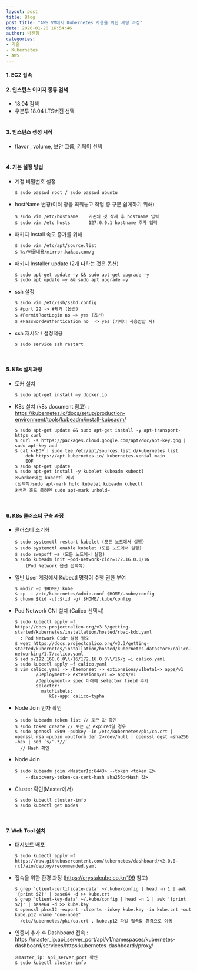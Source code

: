 ```yaml
---
layout: post
title: Blog
post_title: "AWS VM에서 Kubernetes 사용을 위한 세팅 과정"
date: 2020-01-20 16:54:46
author: 박진휘
categories: 
- 기술
- Kubernetes
- AWS
---
```


#### 1. EC2 접속

#### 2. 인스턴스 이미지 종류 검색 
 * 18.04 검색
 * 우분투 18.04 LTS버전 선택<BR><BR>

#### 3. 인스턴스 생성 시작
 * flavor , volume, 보안 그룹, 키페어 선택<BR><BR>
<!--more-->

#### 4. 기본 설정 방법
 * 계정 비밀번호 설정
	```
	$ sudo passwd root / sudo passwd ubuntu
	```
	
 * hostName 변경(여러 창을 띄워놓고 작업 중 구분 쉽게하기 위해)
	```
	$ sudo vim /etc/hostname	기존의 것 삭제 후 hostname 입력
	$ sudo vim /etc hosts		127.0.0.1 hostname 추가 입력
	```

 * 패키지 Install 속도 증가를 위해
	```
	$ sudo vim /etc/apt/source.list
	$ %s/바꿀내용/mirror.kakao.com/g
	```

 * 패키지 Installer update (2개 다하는 것은 옵션)
	```	
	$ sudo apt-get update –y && sudo apt-get upgrade –y
	$ sudo apt update –y && sudo apt upgrade –y
	```

 * ssh 설정
	```
	$ sudo vim /etc/ssh/sshd.config
	$ #port 22 -> #제거 (옵션)
	$ #PermitRootLogin no –> yes (옵션)
	$ #PasswordAuthentication no  -> yes (키페어 사용안할 시)
	```

 * ssh 재시작 / 설정적용
	```
	$ sudo service ssh restart
	```
<BR>

#### 5. K8s 설치과정 
 * 도커 설치
	```
	$ sudo apt-get install –y docker.io
	```

 * K8s 설치 (k8s document 참고) 
	 	: https://kubernetes.io/docs/setup/production-environment/tools/kubeadm/install-kubeadm/
	```
	$ sudo apt-get update && sudo apt-get install -y apt-transport-https curl
	$ curl -s https://packages.cloud.google.com/apt/doc/apt-key.gpg | sudo apt-key add -
	$ cat <<EOF | sudo tee /etc/apt/sources.list.d/kubernetes.list
	    deb https://apt.kubernetes.io/ kubernetes-xenial main
	    EOF
	$ sudo apt-get update
	$ sudo apt-get install -y kubelet kubeadm kubectl
	※worker에는 kubectl 제외
	(선택적)sudo apt-mark hold kubelet kubeadm kubectl
	※버전 홀드 풀려면 sudo apt-mark unhold~
	```
<BR>

#### 6. K8s 클러스터 구축 과정
 * 클러스터 초기화
	```
	$ sudo systemctl restart kubelet (모든 노드에서 실행)
	$ sudo systemctl enable kubelet (모든 노드에서 실행)
	$ sudo swapoff –a (모든 노드에서 실행)
	$ sudo kubeadm init —pod-network-cidr=172.16.0.0/16
	    (Pod Network 옵션 선택적)
	```

 * 일반 User 계정에서 Kubectl 명령어 수행 권한 부여
	```
	$ mkdir –p $HOME/.kube
	$ cp -i /etc/kubernetes/admin.conf $HOME/.kube/config
	$ chown $(id -u):$(id -g) $HOME/.kube/config
	```

 * Pod Network CNI 설치 (Calico 선택시)
	```
	$ sudo kubectl apply –f  https://docs.projectcalico.org/v3.3/getting-started/kubernetes/installation/hosted/rbac-kdd.yaml
	  : Pod Network Cidr 설정 필요
	$ wget https://docs.projectcalico.org/v3.3/getting-started/kubernetes/installation/hosted/kubernetes-datastore/calico-networking/1.7/calico.yaml
	$ sed s/192.168.0.0\\/16/172.16.0.0\\/16/g –i calico.yaml
	$ sudo kubectl apply –f calico.yaml
	$ vim calico.yaml -> /Daemonset -> extionsions/v1beta1=> apps/v1				
            /Deployment-> extensions/v1 => apps/v1
			/Deployment-> spec 아래에 selector field 추가
			selector:
			  matchLabels:
			     k8s-app: calico-typha	
	```

 * Node Join 인자 확인
	```
	$ sudo kubeadm token list // 토큰 값 확인
	$ sudo token create // 토큰 값 expired일 경우
	$ sudo openssl x509 –pubkey –in /etc/kubernetes/pki/ca.crt | openssl rsa –pubin –outform der 2>/dev/null | openssl dgst –sha256 –hex | sed ‘s/^.*//’	
	  // Hash 확인
	```

 * Node Join
	```	
	$ sudo kubeadm join <MasterIp:6443> --token <token 값> 
	    --disocvery-token-ca-cert-hash sha256:<Hash 값>
	```

 * Cluster 확인(Master에서)
	```
	$ sudo kubectl cluster-info
	$ sudo kubectl get nodes 
	```
<BR>

#### 7. Web Tool 설치
 * 대시보드 배포
	```
	$ sudo kubectl apply –f https://raw.githubusercontent.com/kubernetes/dashboard/v2.0.0-rc1/aio/deploy/recommended.yaml
	```

 * 접속을 위한 환경 과정 (https://crystalcube.co.kr/199 참고)
	```
	$ grep 'client-certificate-data' ~/.kube/config | head -n 1 | awk '{print $2}' | base64 -d >> kube.crt
	$ grep 'client-key-data' ~/.kube/config | head -n 1 | awk '{print $2}' | base64 -d >> kube.key
	$ openssl pkcs12 -export -clcerts -inkey kube.key -in kube.crt –out kube.p12 -name "one-node" 
	  /etc/kubernetes/pki/ca.crt , kube.p12 파일 접속할 환경으로 이동
	```	

 * 인증서 추가 후 Dashboard 접속 :
https://master_ip:api_server_port/api/v1/namespaces/kubernetes-dashboard/services/https:kubernetes-dashboard:/proxy/
	```
	※master_ip: api_server_port 확인
	$ sudo kubectl cluster-info
	```